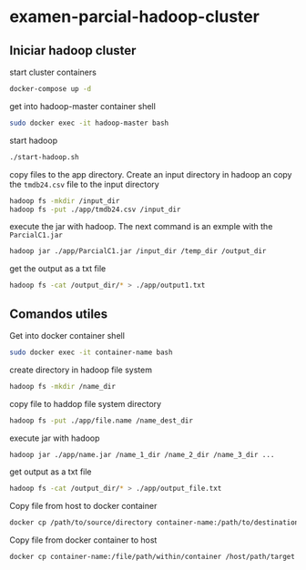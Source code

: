 # examen-parcial-hadoop-cluster

## Iniciar hadoop cluster

start cluster containers

```bash
docker-compose up -d
```

get into hadoop-master container shell

```bash
sudo docker exec -it hadoop-master bash
```

start hadoop

```bash
./start-hadoop.sh
```

copy files to the app directory. Create an input directory in hadoop an copy the `tmdb24.csv` file to the input directory

```bash
hadoop fs -mkdir /input_dir
hadoop fs -put ./app/tmdb24.csv /input_dir
```

execute the jar with hadoop. The next command is an exmple with the `ParcialC1.jar`

```bash
hadoop jar ./app/ParcialC1.jar /input_dir /temp_dir /output_dir
```

get the output as a txt file

```bash
hadoop fs -cat /output_dir/* > ./app/output1.txt
```

## Comandos utiles

Get into docker container shell

```bash
sudo docker exec -it container-name bash
```

create directory in hadoop file system

```bash
hadoop fs -mkdir /name_dir
```

copy file to haddop file system directory

```bash
hadoop fs -put ./app/file.name /name_dest_dir
```

execute jar with hadoop

```bash
hadoop jar ./app/name.jar /name_1_dir /name_2_dir /name_3_dir ...
```

get output as a txt file

```bash
hadoop fs -cat /output_dir/* > ./app/output_file.txt
```

Copy file from host to docker container

```bash
docker cp /path/to/source/directory container-name:/path/to/destination
```

Copy file from docker container to host

```bash
docker cp container-name:/file/path/within/container /host/path/target
```
